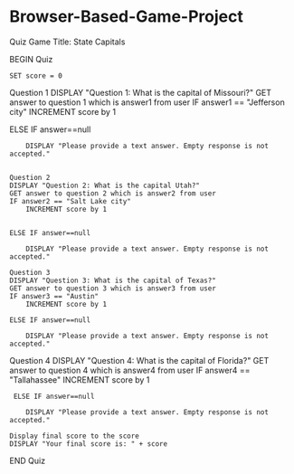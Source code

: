 # Browser-Based-Game-Project
Quiz Game Title: State Capitals

BEGIN Quiz

    SET score = 0

   Question 1
    DISPLAY "Question 1: What is the capital of Missouri?"
    GET  answer to question 1 which is answer1 from user
    IF answer1 == "Jefferson city"
        INCREMENT score by 1

   ELSE IF answer==null

        DISPLAY "Please provide a text answer. Empty response is not accepted."
    

    Question 2
    DISPLAY "Question 2: What is the capital Utah?"
    GET answer to question 2 which is answer2 from user
    IF answer2 == "Salt Lake city"
        INCREMENT score by 1


    ELSE IF answer==null

        DISPLAY "Please provide a text answer. Empty response is not accepted."

    Question 3
    DISPLAY "Question 3: What is the capital of Texas?"
    GET answer to question 3 which is answer3 from user
    IF answer3 == "Austin"
        INCREMENT score by 1

    ELSE IF answer==null

        DISPLAY "Please provide a text answer. Empty response is not accepted."

Question 4
    DISPLAY "Question 4: What is the capital of Florida?"
    GET answer to question 4 which is answer4 from user
    IF answer4 == "Tallahassee"
        INCREMENT score by 1
    

     ELSE IF answer==null

        DISPLAY "Please provide a text answer. Empty response is not accepted."

    Display final score to the score
    DISPLAY "Your final score is: " + score

END Quiz

